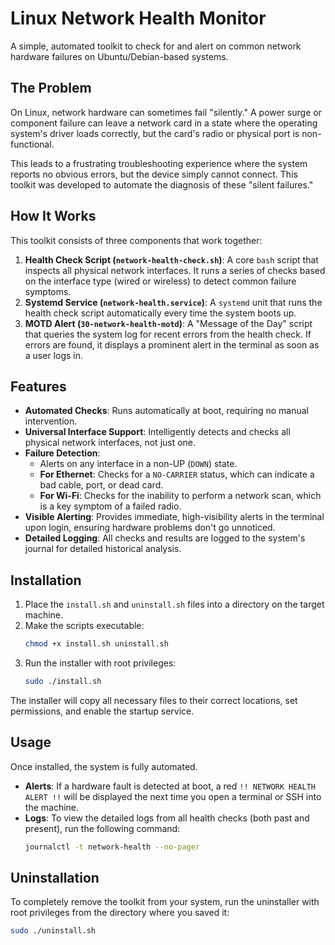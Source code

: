 # Linux Network Health Monitor

A simple, automated toolkit to check for and alert on common network hardware failures on Ubuntu/Debian-based systems.

## The Problem

On Linux, network hardware can sometimes fail "silently." A power surge or component failure can leave a network card in a state where the operating system's driver loads correctly, but the card's radio or physical port is non-functional.

This leads to a frustrating troubleshooting experience where the system reports no obvious errors, but the device simply cannot connect. This toolkit was developed to automate the diagnosis of these "silent failures."

## How It Works

This toolkit consists of three components that work together:

1.  **Health Check Script (`network-health-check.sh`)**: A core `bash` script that inspects all physical network interfaces. It runs a series of checks based on the interface type (wired or wireless) to detect common failure symptoms.
2.  **Systemd Service (`network-health.service`)**: A `systemd` unit that runs the health check script automatically every time the system boots up.
3.  **MOTD Alert (`30-network-health-motd`)**: A "Message of the Day" script that queries the system log for recent errors from the health check. If errors are found, it displays a prominent alert in the terminal as soon as a user logs in.

## Features

- **Automated Checks**: Runs automatically at boot, requiring no manual intervention.
- **Universal Interface Support**: Intelligently detects and checks all physical network interfaces, not just one.
- **Failure Detection**:
    - Alerts on any interface in a non-UP (`DOWN`) state.
    - **For Ethernet**: Checks for a `NO-CARRIER` status, which can indicate a bad cable, port, or dead card.
    - **For Wi-Fi**: Checks for the inability to perform a network scan, which is a key symptom of a failed radio.
- **Visible Alerting**: Provides immediate, high-visibility alerts in the terminal upon login, ensuring hardware problems don't go unnoticed.
- **Detailed Logging**: All checks and results are logged to the system's journal for detailed historical analysis.

## Installation

1.  Place the `install.sh` and `uninstall.sh` files into a directory on the target machine.
2.  Make the scripts executable:
    ```bash
    chmod +x install.sh uninstall.sh
    ```
3.  Run the installer with root privileges:
    ```bash
    sudo ./install.sh
    ```

The installer will copy all necessary files to their correct locations, set permissions, and enable the startup service.

## Usage

Once installed, the system is fully automated.

-   **Alerts**: If a hardware fault is detected at boot, a red `!! NETWORK HEALTH ALERT !!` will be displayed the next time you open a terminal or SSH into the machine.
-   **Logs**: To view the detailed logs from all health checks (both past and present), run the following command:
    ```bash
    journalctl -t network-health --no-pager
    ```

## Uninstallation

To completely remove the toolkit from your system, run the uninstaller with root privileges from the directory where you saved it:
```bash
sudo ./uninstall.sh


